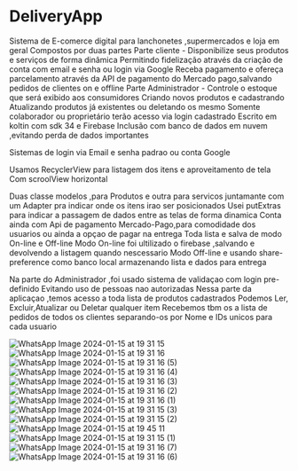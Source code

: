 ﻿# DeliveryApp

Sistema de E-comerce digital para lanchonetes ,supermercados e loja em geral
Compostos por duas partes
Parte cliente -
Disponibilize seus produtos e serviços de forma dinâmica 
Permitindo fidelização através da criação de conta com email e senha ou login via Google 
Receba pagamento e ofereça parcelamento através da API de pagamento do Mercado pago,salvando pedidos de clientes on e offline 
Parte Administrador -
Controle o estoque que será exibido aos consumidores 
Criando novos produtos e cadastrando 
Atualizando produtos já existentes ou deletando os mesmo
Somente colaborador ou proprietário terão acesso via login cadastrado
Escrito em koltin com sdk 34 e Firebase 
Inclusão com banco de dados em nuvem ,evitando perda de dados importantes

Sistemas de login via Email e senha padrao
ou conta Google

Usamos RecyclerView para listagem dos itens e aproveitamento de tela 
Com scroolView horizontal

Duas classe modelos ,para Produtos e outra para servicos
juntamante com um Adapter pra indicar onde os itens irao ser posicionados
Usei putExtras para indicar a passagem de dados entre as telas de forma dinamica
Conta ainda com Api de pagamento Mercado-Pago,para comodidade dos usuarios ou ainda a opçao de pagar na entrega
Toda lista e salva de modo On-line e Off-line
Modo On-line foi ultilizado o firebase ,salvando e devolvendo a listagem quando nescessario
Modo Off-line e usando share-preference como banco local armazenando lista e dados para entrega

Na parte do Administrador ,foi usado sistema de validaçao com login pre-definido
Evitando uso de pessoas nao autorizadas
Nessa parte da aplicaçao ,temos acesso a toda lista de produtos cadastrados
Podemos Ler, Excluir,Atualizar ou Deletar qualquer item 
Recebemos tbm os a lista de pedidos de todos os clientes separando-os por Nome e IDs unicos para cada usuario











 
 ![WhatsApp Image 2024-01-15 at 19 31 15](https://github.com/KmkzD3ev/DeliveryApp/assets/141889210/97ce62d1-3eb4-4b79-9141-1c4c97a9428d)
![WhatsApp Image 2024-01-15 at 19 31 16](https://github.com/KmkzD3ev/DeliveryApp/assets/141889210/580c285d-9e6e-445f-a9fb-536b49716ebb)
 ![WhatsApp Image 2024-01-15 at 19 31 16 (5)](https://github.com/KmkzD3ev/DeliveryApp/assets/141889210/f0252df2-2865-4ce5-a699-7f244556c66f)
![WhatsApp Image 2024-01-15 at 19 31 16 (4)](https://github.com/KmkzD3ev/DeliveryApp/assets/141889210/bf5d47e0-ee5c-4b46-825c-f80c7e297047)
![WhatsApp Image 2024-01-15 at 19 31 16 (3)](https://github.com/KmkzD3ev/DeliveryApp/assets/141889210/94bcf223-cacf-477c-b9cc-2f63e52bd2ed)
![WhatsApp Image 2024-01-15 at 19 31 16 (2)](https://github.com/KmkzD3ev/DeliveryApp/assets/141889210/8c54082b-c189-4272-b5c6-6168171759e6)
![WhatsApp Image 2024-01-15 at 19 31 16 (1)](https://github.com/KmkzD3ev/DeliveryApp/assets/141889210/913f3b4a-ef46-48d0-85be-a62406657c01)
![WhatsApp Image 2024-01-15 at 19 31 15 (3)](https://github.com/KmkzD3ev/DeliveryApp/assets/141889210/fb0630b0-8a65-4b60-836d-ed872e0979cd)
![WhatsApp Image 2024-01-15 at 19 31 15 (2)](https://github.com/KmkzD3ev/DeliveryApp/assets/141889210/9ae49f09-5cfc-476b-87e7-a46adc34c576)
![WhatsApp Image 2024-01-15 at 19 45 11](https://github.com/KmkzD3ev/DeliveryApp/assets/141889210/8042a014-f08f-4a83-8cbf-4673adea59a5)
![WhatsApp Image 2024-01-15 at 19 31 15 (1)](https://github.com/KmkzD3ev/DeliveryApp/assets/141889210/ad3e6bee-aa58-481e-a613-3803b101a701)
![WhatsApp Image 2024-01-15 at 19 31 16 (7)](https://github.com/KmkzD3ev/DeliveryApp/assets/141889210/8e2e2cca-efa5-4419-917d-2b52cfc22074)
![WhatsApp Image 2024-01-15 at 19 31 16 (6)](https://github.com/KmkzD3ev/DeliveryApp/assets/141889210/d7f531eb-bff1-49f8-83c0-2a67ad128fb1)

